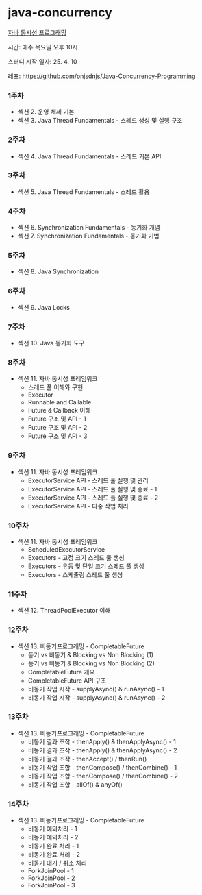 # java-concurrency
[자바 동시성 프로그래밍](https://www.inflearn.com/course/%EC%9E%90%EB%B0%94-%EB%8F%99%EC%8B%9C%EC%84%B1-%ED%94%84%EB%A1%9C%EA%B7%B8%EB%9E%98%EB%B0%8D-%EB%A6%AC%EC%95%A1%ED%8B%B0%EB%B8%8C-part1)

시간: 매주 목요일 오후 10시

스터디 시작 일자: 25. 4. 10

레포: https://github.com/onjsdnjs/Java-Concurrency-Programming

### 1주차
- 섹션 2. 운영 체제 기본
- 섹션 3. Java Thread Fundamentals - 스레드 생성 및 실행 구조

### 2주차
- 섹션 4. Java Thread Fundamentals - 스레드 기본 API

### 3주차
- 섹션 5. Java Thread Fundamentals - 스레드 활용

### 4주차
- 섹션 6. Synchronization Fundamentals - 동기화 개념
- 섹션 7. Synchronization Fundamentals - 동기화 기법

### 5주차
- 섹션 8. Java Synchronization

### 6주차
- 섹션 9. Java Locks

### 7주차
- 섹션 10. Java 동기화 도구
   
### 8주차
- 섹션 11. 자바 동시성 프레임워크
  - 스레드 풀 이해와 구현
  - Executor
  - Runnable and Callable
  - Future & Callback 이해
  - Future 구조 및 API - 1
  - Future 구조 및 API - 2
  - Future 구조 및 API - 3
 
### 9주차
- 섹션 11. 자바 동시성 프레임워크
  - ExecutorService API - 스레드 풀 실행 및 관리
  - ExecutorService API - 스레드 풀 실행 및 종료 - 1
  - ExecutorService API - 스레드 풀 실행 및 종료 - 2
  - ExecutorService API - 다중 작업 처리

### 10주차
- 섹션 11. 자바 동시성 프레임워크
  - ScheduledExecutorService
  - Executors - 고정 크기 스레드 풀 생성
  - Executors - 유동 및 단일 크기 스레드 풀 생성
  - Executors - 스케줄링 스레드 풀 생성
 
### 11주차
- 섹션 12. ThreadPoolExecutor 이해

### 12주차
- 섹션 13. 비동기프로그래밍 - CompletableFuture
  - 동기 vs 비동기 & Blocking vs Non Blocking (1)
  - 동기 vs 비동기 & Blocking vs Non Blocking (2) 
  - CompletableFuture 개요
  - CompletableFuture API 구조
  - 비동기 작업 시작 - supplyAsync() & runAsync() - 1
  - 비동기 작업 시작 - supplyAsync() & runAsync() - 2
 
### 13주차
- 섹션 13. 비동기프로그래밍 - CompletableFuture
  - 비동기 결과 조작 - thenApply() & thenApplyAsync() - 1
  - 비동기 결과 조작 - thenApply() & thenApplyAsync() - 2
  - 비동기 결과 조작 - thenAccept() / thenRun()
  - 비동기 작업 조합 - thenCompose() / thenCombine() - 1
  - 비동기 작업 조합 - thenCompose() / thenCombine() - 2
  - 비동기 작업 조합 - allOf() & anyOf()

### 14주차
- 섹션 13. 비동기프로그래밍 - CompletableFuture
  - 비동기 예외처리 - 1
  - 비동기 예외처리 - 2
  - 비동기 완료 처리 - 1
  - 비동기 완료 처리 - 2
  - 비동기 대기 / 취소 처리
  - ForkJoinPool - 1
  - ForkJoinPool - 2
  - ForkJoinPool - 3
